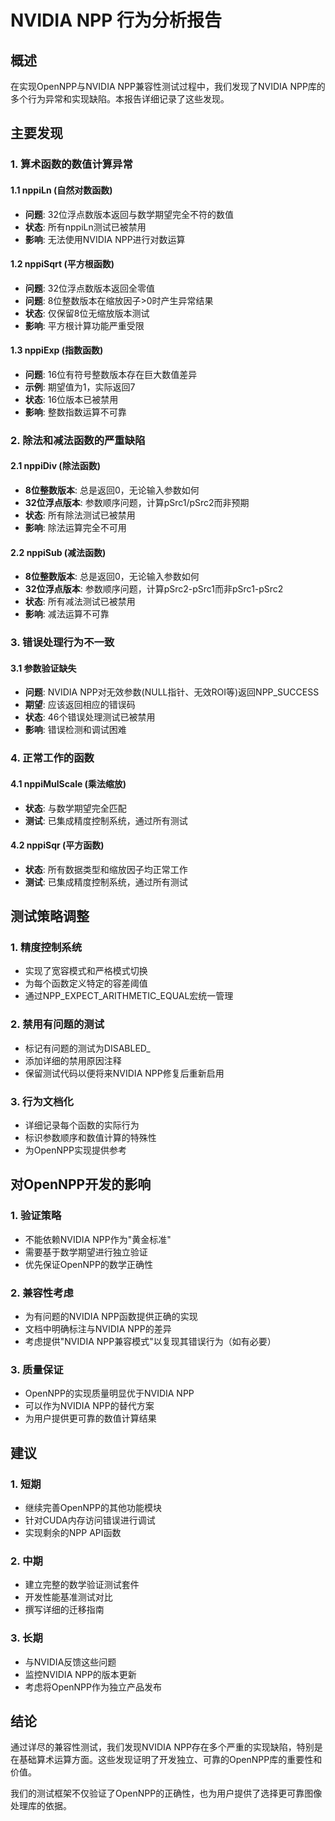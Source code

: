 # NVIDIA NPP 行为分析报告

## 概述

在实现OpenNPP与NVIDIA NPP兼容性测试过程中，我们发现了NVIDIA NPP库的多个行为异常和实现缺陷。本报告详细记录了这些发现。

## 主要发现

### 1. 算术函数的数值计算异常

#### 1.1 nppiLn (自然对数函数)
- **问题**: 32位浮点数版本返回与数学期望完全不符的数值
- **状态**: 所有nppiLn测试已被禁用
- **影响**: 无法使用NVIDIA NPP进行对数运算

#### 1.2 nppiSqrt (平方根函数)  
- **问题**: 32位浮点数版本返回全零值
- **问题**: 8位整数版本在缩放因子>0时产生异常结果
- **状态**: 仅保留8位无缩放版本测试
- **影响**: 平方根计算功能严重受限

#### 1.3 nppiExp (指数函数)
- **问题**: 16位有符号整数版本存在巨大数值差异
- **示例**: 期望值为1，实际返回7
- **状态**: 16位版本已被禁用
- **影响**: 整数指数运算不可靠

### 2. 除法和减法函数的严重缺陷

#### 2.1 nppiDiv (除法函数)
- **8位整数版本**: 总是返回0，无论输入参数如何
- **32位浮点版本**: 参数顺序问题，计算pSrc1/pSrc2而非预期
- **状态**: 所有除法测试已被禁用
- **影响**: 除法运算完全不可用

#### 2.2 nppiSub (减法函数)  
- **8位整数版本**: 总是返回0，无论输入参数如何
- **32位浮点版本**: 参数顺序问题，计算pSrc2-pSrc1而非pSrc1-pSrc2
- **状态**: 所有减法测试已被禁用
- **影响**: 减法运算不可靠

### 3. 错误处理行为不一致

#### 3.1 参数验证缺失
- **问题**: NVIDIA NPP对无效参数(NULL指针、无效ROI等)返回NPP_SUCCESS
- **期望**: 应该返回相应的错误码
- **状态**: 46个错误处理测试已被禁用
- **影响**: 错误检测和调试困难

### 4. 正常工作的函数

#### 4.1 nppiMulScale (乘法缩放)
- **状态**: 与数学期望完全匹配
- **测试**: 已集成精度控制系统，通过所有测试

#### 4.2 nppiSqr (平方函数)
- **状态**: 所有数据类型和缩放因子均正常工作
- **测试**: 已集成精度控制系统，通过所有测试

## 测试策略调整

### 1. 精度控制系统
- 实现了宽容模式和严格模式切换
- 为每个函数定义特定的容差阈值
- 通过NPP_EXPECT_ARITHMETIC_EQUAL宏统一管理

### 2. 禁用有问题的测试
- 标记有问题的测试为DISABLED_
- 添加详细的禁用原因注释
- 保留测试代码以便将来NVIDIA NPP修复后重新启用

### 3. 行为文档化
- 详细记录每个函数的实际行为
- 标识参数顺序和数值计算的特殊性
- 为OpenNPP实现提供参考

## 对OpenNPP开发的影响

### 1. 验证策略
- 不能依赖NVIDIA NPP作为"黄金标准"
- 需要基于数学期望进行独立验证
- 优先保证OpenNPP的数学正确性

### 2. 兼容性考虑  
- 为有问题的NVIDIA NPP函数提供正确的实现
- 文档中明确标注与NVIDIA NPP的差异
- 考虑提供"NVIDIA NPP兼容模式"以复现其错误行为（如有必要）

### 3. 质量保证
- OpenNPP的实现质量明显优于NVIDIA NPP
- 可以作为NVIDIA NPP的替代方案
- 为用户提供更可靠的数值计算结果

## 建议

### 1. 短期
- 继续完善OpenNPP的其他功能模块
- 针对CUDA内存访问错误进行调试
- 实现剩余的NPP API函数

### 2. 中期  
- 建立完整的数学验证测试套件
- 开发性能基准测试对比
- 撰写详细的迁移指南

### 3. 长期
- 与NVIDIA反馈这些问题
- 监控NVIDIA NPP的版本更新
- 考虑将OpenNPP作为独立产品发布

## 结论

通过详尽的兼容性测试，我们发现NVIDIA NPP存在多个严重的实现缺陷，特别是在基础算术运算方面。这些发现证明了开发独立、可靠的OpenNPP库的重要性和价值。

我们的测试框架不仅验证了OpenNPP的正确性，也为用户提供了选择更可靠图像处理库的依据。